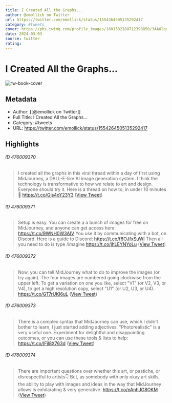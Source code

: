 ```yaml
---
title: I Created All the Graphs...
author: @emollick on Twitter
url: https://twitter.com/emollick/status/1554264505135292417
category: #tweets
cover: https://pbs.twimg.com/profile_images/1601382188712398850/3AAOlqrX.jpg
date: 2024-03-03
source: twitter
rating:
---
```

# I Created All the Graphs...

![rw-book-cover](https://pbs.twimg.com/profile_images/1601382188712398850/3AAOlqrX.jpg)

## Metadata
- Author: [[@emollick on Twitter]]
- Full Title: I Created All the Graphs...
- Category: #tweets
- URL: https://twitter.com/emollick/status/1554264505135292417

## Highlights
###### ID 476009370
> I created all the graphs in this viral thread within a day of first using MidJourney, a DALL-E-like AI image generation system.
> I think the technology is transformative to how we relate to art and design. Everyone should try it. Here is a thread on how to, in under 10 minutes🧵 https://t.co/Gjs4oY23Y3 ([View Tweet](https://twitter.com/emollick/status/1554264505135292417))
    
###### ID 476009371
> Setup is easy. You can create a a bunch of images for free on MidJourney, and anyone can get access here: https://t.co/9WNH0W3AIV
> You use it by communicating with a bot, on Discord. Here is a guide to Discord: https://t.co/f6OJfxSuWI
> Then all you need to do is type /imagine https://t.co/jhLEYNYoLu ([View Tweet](https://twitter.com/emollick/status/1554264506683072513))
    
###### ID 476009372
> Now, you can tell MidJourney what to do to improve the images (or try again). 
> The four images are numbered going clockwise from the upper left. To get a variation on one you like, select "V1" (or V2, V3, or V4), to get a high resolution copy, select "U1" (or U2, U3, or U4). https://t.co/GT7rUKI6uL ([View Tweet](https://twitter.com/emollick/status/1554264508062892033))
    
###### ID 476009373
> There is a complex syntax that MidJourney can use, which I didn't bother to learn, I just started adding adjectives. "Photorealistic" is a very useful one. 
> Experiment for delightful and disappointing outcomes, or you can use these tools & lists to help: https://t.co/IFjl8X763d ([View Tweet](https://twitter.com/emollick/status/1554267266946146310))
    
###### ID 476009374
> There are important questions over whether this art, or pastiche, or disrespectful to artists👇
> But, as somebody with only okay art skills, the ability to play with images and ideas in the way that MidJourney allows is exhilarating & very generative. https://t.co/pAnhJG8OKM ([View Tweet](https://twitter.com/emollick/status/1554268354298388482))
    

